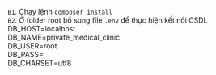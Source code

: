 `B1`. Chạy lệnh `composer install`\
`B2`. Ở folder root bổ sung file `.env` để thực hiện kết nối CSDL\
DB_HOST=localhost\
DB_NAME=private_medical_clinic\
DB_USER=root\
DB_PASS=\
DB_CHARSET=utf8